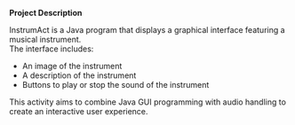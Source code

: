 **Project Description**

InstrumAct is a Java program that displays a graphical interface featuring a musical instrument.  
The interface includes:

- An image of the instrument
- A description of the instrument
- Buttons to play or stop the sound of the instrument

This activity aims to combine Java GUI programming with audio handling to create an interactive user experience.
